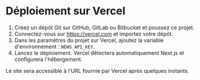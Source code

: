 # Déploiement sur Vercel

1. Créez un dépôt Git sur GitHub, GitLab ou Bitbucket et poussez ce projet.
2. Connectez-vous sur https://vercel.com et importez votre dépôt.
3. Dans les paramètres du projet sur Vercel, ajoutez la variable d'environnement : `NEWS_API_KEY`.
4. Lancez le déploiement. Vercel détectera automatiquement Next.js et configurera l'hébergement.

Le site sera accessible à l'URL fournie par Vercel après quelques instants.